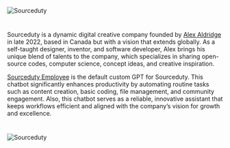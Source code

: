 ![Sourceduty](https://github.com/user-attachments/assets/3dcdc335-f66d-4161-b261-2edfce4f702b)

#

Sourceduty is a dynamic digital creative company founded by [Alex Aldridge](https://chatgpt.com/g/g-mdnYSJr20-alex-aldridge) in late 2022, based in Canada but with a vision that extends globally. As a self-taught designer, inventor, and software developer, Alex brings his unique blend of talents to the company, which specializes in sharing open-source codes, computer science, concept ideas, and creative inspiration.

[Sourceduty Employee](https://chatgpt.com/g/g-oDACMjiZX-sourceduty-employee) is the default custom GPT for Sourceduty. This chatbot significantly enhances productivity by automating routine tasks such as content creation, basic coding, file management, and community engagement. Also, this chatbot serves as a reliable, innovative assistant that keeps workflows efficient and aligned with the company’s vision for growth and excellence.

#

![Sourceduty](https://github.com/user-attachments/assets/5d06ff32-2032-47ec-ad6e-237611b66614)
